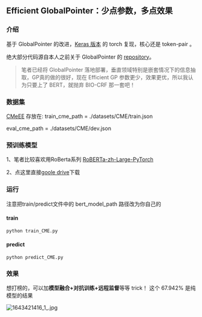 ## Efficient GlobalPointer：少点参数，多点效果

### 介绍

基于 GlobalPointer 的改进，[Keras 版本](https://spaces.ac.cn/archives/8877) 的 torch 复现，核心还是 token-pair 。

绝大部分代码源自本人之前关于 GlobalPointer 的 [repository](https://github.com/xhw205/GlobalPointer_torch)。

> 笔者已经将 GlobalPointer 落地部署，垂直领域特别是嵌套情况下的信息抽取，GP真的做的很好，现在 Efficient GP 参数更少，效果更优，所以我认为只要上了 BERT，就抛弃 BIO-CRF 那一套吧！

### 数据集

[CMeEE](https://tianchi.aliyun.com/dataset/dataDetail?dataId=95414) 存放在:
train_cme_path = ./datasets/CME/train.json

eval_cme_path = ./datasets/CME/dev.json

### 预训练模型

1、笔者比较喜欢用RoBerta系列 [RoBERTa-zh-Large-PyTorch](https://github.com/brightmart/roberta_zh)

2、点这里直接[goole drive](https://drive.google.com/file/d/1yK_P8VhWZtdgzaG0gJ3zUGOKWODitKXZ/view)下载

### 运行

注意把train/predict文件中的 bert_model_path 路径改为你自己的

#### train

```python
python train_CME.py
```

#### predict

```
python predict_CME.py
```

### 效果

想打榜的，可以加**模型融合+对抗训练+远程监督**等等 trick！ 这个 67.942% 是纯模型的结果

![1643421416_1_.jpg](https://s2.loli.net/2022/01/29/QLFdefT46Aakm7N.png)

